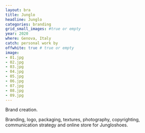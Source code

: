 ```yaml
---
layout: bra
title: Junglo
headline: Junglo
categories: branding
grid_small_images: #true or empty
year: 2020
where: Genova, Italy
catch: personal work by
offwhite: true # true or empty
image:
- 01.jpg
- 02.jpg
- 03.jpg
- 04.jpg
- 05.jpg
- 06.jpg
- 07.jpg
- 08.jpg
- 09.jpg
---
```


Brand creation.

Branding, logo, packaging, textures, photography, copyrighting, communication strategy and online store for Jungloshoes.
